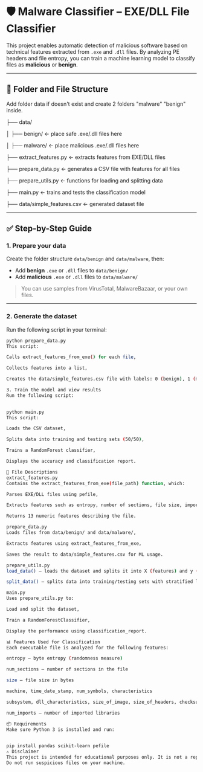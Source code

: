 # 🛡️ Malware Classifier – EXE/DLL File Classifier

This project enables automatic detection of malicious software based on technical features extracted from `.exe` and `.dll` files. By analyzing PE headers and file entropy, you can train a machine learning model to classify files as **malicious** or **benign**.

---

## 📁 Folder and File Structure
Add folder data if doesn't exist and create 2 folders "malware" "benign" inside.

├── data/

│ ├── benign/ ← place safe .exe/.dll files here

│ ├── malware/ ← place malicious .exe/.dll files here

├── extract_features.py ← extracts features from EXE/DLL files

├── prepare_data.py ← generates a CSV file with features for all files

├── prepare_utils.py ← functions for loading and splitting data

├── main.py ← trains and tests the classification model

├── data/simple_features.csv ← generated dataset file

 

---

## ✅ Step-by-Step Guide

### 1. Prepare your data

Create the folder structure `data/benign` and `data/malware`, then:

- Add **benign** `.exe` or `.dll` files to `data/benign/`
- Add **malicious** `.exe` or `.dll` files to `data/malware/`

> You can use samples from VirusTotal, MalwareBazaar, or your own files.

---

### 2. Generate the dataset

Run the following script in your terminal:

```bash
python prepare_data.py
This script:

Calls extract_features_from_exe() for each file,

Collects features into a list,

Creates the data/simple_features.csv file with labels: 0 (benign), 1 (malicious).

3. Train the model and view results
Run the following script:

 
python main.py
This script:

Loads the CSV dataset,

Splits data into training and testing sets (50/50),

Trains a RandomForest classifier,

Displays the accuracy and classification report.

📄 File Descriptions
extract_features.py
Contains the extract_features_from_exe(file_path) function, which:

Parses EXE/DLL files using pefile,

Extracts features such as entropy, number of sections, file size, imports, etc.,

Returns 13 numeric features describing the file.

prepare_data.py
Loads files from data/benign/ and data/malware/,

Extracts features using extract_features_from_exe,

Saves the result to data/simple_features.csv for ML usage.

prepare_utils.py
load_data() – loads the dataset and splits it into X (features) and y (labels),

split_data() – splits data into training/testing sets with stratified labels.

main.py
Uses prepare_utils.py to:

Load and split the dataset,

Train a RandomForestClassifier,

Display the performance using classification_report.

📊 Features Used for Classification
Each executable file is analyzed for the following features:

entropy – byte entropy (randomness measure)

num_sections – number of sections in the file

size – file size in bytes

machine, time_date_stamp, num_symbols, characteristics

subsystem, dll_characteristics, size_of_image, size_of_headers, checksum

num_imports – number of imported libraries

📦 Requirements
Make sure Python 3 is installed and run:

 
pip install pandas scikit-learn pefile
⚠️ Disclaimer
This project is intended for educational purposes only. It is not a replacement for professional antivirus tools and does not guarantee 100% accuracy.
Do not run suspicious files on your machine.
